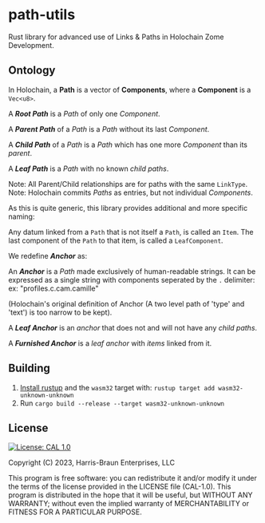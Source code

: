 # path-utils

Rust library for advanced use of Links & Paths in Holochain Zome Development. 


## Ontology

In Holochain, a **Path** is a vector of **Components**, where a **Component** is a `Vec<u8>`.

A ***Root Path*** is a *Path* of only one *Component*.

A ***Parent Path*** of a *Path* is a *Path* without its last *Component*.

A ***Child Path*** of a *Path* is a *Path* which has one more *Component* than its *parent*. 

A ***Leaf Path*** is a *Path* with no known *child paths*.

Note: All Parent/Child relationships are for paths with the same `LinkType`.
Note: Holochain commits *Paths* as entries, but not individual *Components*.


As this is quite generic, this library provides additional and more specific naming:

Any datum linked from a `Path` that is not itself a `Path`, is called an `Item`.
The last component of the `Path` to that item, is called a `LeafComponent`.

We redefine ***Anchor*** as:

An ***Anchor*** is a *Path* made exclusively of human-readable strings. It can be expressed as a single string with components seperated by the `.` delimiter:
ex: "profiles.c.cam.camille"

(Holochain's original definition of Anchor (A two level path of 'type' and 'text') is too narrow to be kept).

A ***Leaf Anchor*** is an *anchor* that does not and will not have any *child paths*.

A ***Furnished Anchor*** is a *leaf anchor* with *items* linked from it.


## Building

1. [Install rustup](https://rustup.rs/) and the `wasm32` target with: ``rustup target add wasm32-unknown-unknown``
1. Run ``cargo build --release --target wasm32-unknown-unknown``



## License
[![License: CAL 1.0](https://img.shields.io/badge/License-CAL%201.0-blue.svg)](https://github.com/holochain/cryptographic-autonomy-license)

  Copyright (C) 2023, Harris-Braun Enterprises, LLC

This program is free software: you can redistribute it and/or modify it under the terms of the license
provided in the LICENSE file (CAL-1.0).  This program is distributed in the hope that it will be useful,
but WITHOUT ANY WARRANTY; without even the implied warranty of MERCHANTABILITY or FITNESS FOR A PARTICULAR PURPOSE.
